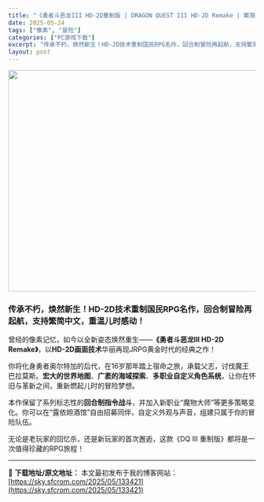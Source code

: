 ```yaml
---
title: "《勇者斗恶龙III HD-2D重制版 | DRAGON QUEST III HD-2D Remake | 繁简中文》经典JRPG重生之作！致敬像素黄金年代！"
date: 2025-05-24
tags: ["像素", "冒险"]
categories: ["PC游戏下载"]
excerpt: "传承不朽，焕然新生！HD-2D技术重制国民RPG名作，回合制冒险再起航，支持繁简中文，重温儿时感动！ 曾经的像素记忆，如今以全新姿态焕然重生——《勇者斗恶龙III HD-2D Remake》，以HD-2D画面技术华丽再现JRPG黄金时代的经典之作！ 你将化身勇者奥尔特加的后代，在16岁那年踏上宿命之&hellip;"
layout: post
---
```


<img class="aligncenter size-full wp-image-133422" src="https://sky.sfcrom.com/wp-content/uploads/2025/05/2025052323250711.webp" alt="" width="800" height="450" />
<h3 data-start="92" data-end="173">传承不朽，焕然新生！HD-2D技术重制国民RPG名作，回合制冒险再起航，支持繁简中文，重温儿时感动！</h3>
<p data-start="92" data-end="173">曾经的像素记忆，如今以全新姿态焕然重生——<strong data-start="113" data-end="140">《勇者斗恶龙III HD-2D Remake》</strong>，以<strong data-start="142" data-end="155">HD-2D画面技术</strong>华丽再现JRPG黄金时代的经典之作！</p>
<p data-start="175" data-end="278">你将化身勇者奥尔特加的后代，在16岁那年踏上宿命之旅，承载父志，讨伐魔王巴拉莫斯。<strong data-start="216" data-end="227">宏大的世界地图</strong>、<strong data-start="228" data-end="239">广袤的海域探索</strong>、<strong data-start="240" data-end="254">多职业自定义角色系统</strong>，让你在怀旧与革新之间，重新燃起儿时的冒险梦想。</p>
<p data-start="280" data-end="362">本作保留了系列标志性的<strong data-start="291" data-end="302">回合制指令战斗</strong>，并加入新职业“魔物大师”等更多策略变化。你可以在“露依妲酒馆”自由招募同伴，自定义外观与声音，组建只属于你的冒险队伍。</p>
<p data-start="364" data-end="416">无论是老玩家的回忆杀，还是新玩家的首次邂逅，这款《DQ III 重制版》都将是一次值得珍藏的RPG旅程！</p>

---
📖 **下载地址/原文地址：** 本文最初发布于我的博客网站：[https://sky.sfcrom.com/2025/05/133421](https://sky.sfcrom.com/2025/05/133421)
